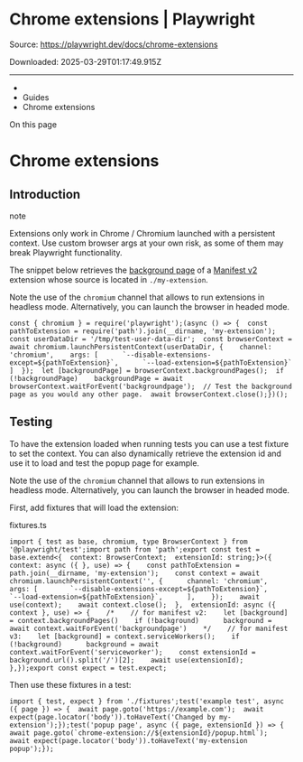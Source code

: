 # Chrome extensions | Playwright

Source: https://playwright.dev/docs/chrome-extensions

Downloaded: 2025-03-29T01:17:49.915Z

---

*   [](/)
*   Guides
*   Chrome extensions

On this page

Chrome extensions
=================

Introduction[​](#introduction "Direct link to Introduction")
------------------------------------------------------------

note

Extensions only work in Chrome / Chromium launched with a persistent context. Use custom browser args at your own risk, as some of them may break Playwright functionality.

The snippet below retrieves the [background page](https://developer.chrome.com/extensions/background_pages) of a [Manifest v2](https://developer.chrome.com/docs/extensions/mv2/) extension whose source is located in `./my-extension`.

Note the use of the `chromium` channel that allows to run extensions in headless mode. Alternatively, you can launch the browser in headed mode.

    const { chromium } = require('playwright');(async () => {  const pathToExtension = require('path').join(__dirname, 'my-extension');  const userDataDir = '/tmp/test-user-data-dir';  const browserContext = await chromium.launchPersistentContext(userDataDir, {    channel: 'chromium',    args: [      `--disable-extensions-except=${pathToExtension}`,      `--load-extension=${pathToExtension}`    ]  });  let [backgroundPage] = browserContext.backgroundPages();  if (!backgroundPage)    backgroundPage = await browserContext.waitForEvent('backgroundpage');  // Test the background page as you would any other page.  await browserContext.close();})();

Testing[​](#testing "Direct link to Testing")
---------------------------------------------

To have the extension loaded when running tests you can use a test fixture to set the context. You can also dynamically retrieve the extension id and use it to load and test the popup page for example.

Note the use of the `chromium` channel that allows to run extensions in headless mode. Alternatively, you can launch the browser in headed mode.

First, add fixtures that will load the extension:

fixtures.ts

    import { test as base, chromium, type BrowserContext } from '@playwright/test';import path from 'path';export const test = base.extend<{  context: BrowserContext;  extensionId: string;}>({  context: async ({ }, use) => {    const pathToExtension = path.join(__dirname, 'my-extension');    const context = await chromium.launchPersistentContext('', {      channel: 'chromium',      args: [        `--disable-extensions-except=${pathToExtension}`,        `--load-extension=${pathToExtension}`,      ],    });    await use(context);    await context.close();  },  extensionId: async ({ context }, use) => {    /*    // for manifest v2:    let [background] = context.backgroundPages()    if (!background)      background = await context.waitForEvent('backgroundpage')    */    // for manifest v3:    let [background] = context.serviceWorkers();    if (!background)      background = await context.waitForEvent('serviceworker');    const extensionId = background.url().split('/')[2];    await use(extensionId);  },});export const expect = test.expect;

Then use these fixtures in a test:

    import { test, expect } from './fixtures';test('example test', async ({ page }) => {  await page.goto('https://example.com');  await expect(page.locator('body')).toHaveText('Changed by my-extension');});test('popup page', async ({ page, extensionId }) => {  await page.goto(`chrome-extension://${extensionId}/popup.html`);  await expect(page.locator('body')).toHaveText('my-extension popup');});